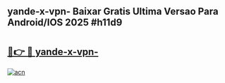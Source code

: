 ## yande-x-vpn- Baixar Gratis Ultima Versao Para Android/IOS 2025 #h11d9

# <h2><a href="https://ainizakaria.my?title=yande-x-vpn-&ref=20M">🔗👉 🔴 yande-x-vpn-</a></h2>

[![acn](https://github.com/user-attachments/assets/0f9c940e-d8b0-45ae-aac7-cd30a18b3e1c)](https://ainizakaria.my?title=yande-x-vpn-&ref=20M)

